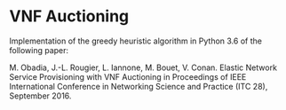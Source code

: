 # VNF Auctioning

Implementation of the greedy heuristic algorithm in Python 3.6 of the following paper:

M. Obadia, J.-L. Rougier, L. Iannone, M. Bouet, V. Conan.
Elastic Network Service Provisioning with VNF Auctioning
in Proceedings of IEEE International Conference in Networking Science and Practice (ITC 28), September 2016.
